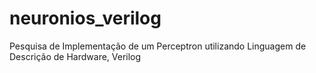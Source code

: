 # neuronios_verilog
Pesquisa de Implementação de um Perceptron utilizando Linguagem de Descrição de Hardware, Verilog
